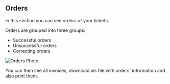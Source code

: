 ## Orders

In this section you can see orders of your tickets.

Orders are grouped into three groups:

* Successful orders
* Unsuccessful orders
* Correcting orders

![Orders Photo](/images/orders-new.svg)

You can then see all invoices, download xls file with orders' information and also print them.

